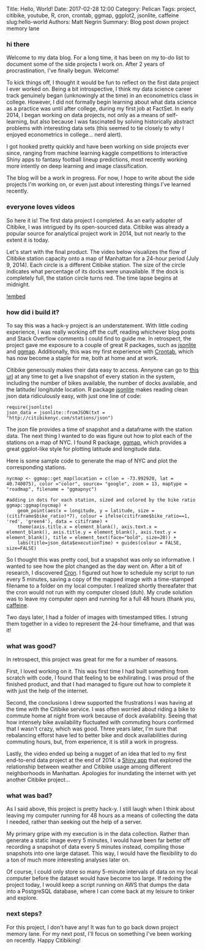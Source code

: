 Title: Hello, World!
Date: 2017-02-28 12:00
Category: Pelican
Tags: project, citibike, youtube, R, cron, crontab, ggmap, ggplot2, jsonlite, caffeine
slug:hello-world
Authors: Matt Negrin
Summary: Blog post down project memory lane

### hi there
Welcome to my data blog. For a long time, it has been on my to-do list to document some of the side projects I work on. After 2 years of procrastination, I've finally begun. Welcome!

To kick things off, I thought it would be fun to reflect on the first data project I ever worked on. Being a bit introspective, I think my data science career track genuinely began (unknowingly at the time) in an econometrics class in college. However, I did not formally begin learning about what data science as a practice was until after college, during my first job at FactSet. In early 2014, I began working on data projects, not only as a means of self-learning, but also because I was fascinated by solving historically abstract problems with interesting data sets (this seemed to tie closely to why I enjoyed econometrics in college... nerd alert).

I got hooked pretty quickly and have been working on side projects ever since, ranging from machine learning kaggle competitions to interactive Shiny apps to fantasy football lineup predictions, most recently working more intently on deep learning and image classification. 

The blog will be a work in progress. For now, I hope to write about the side projects I'm working on, or even just about interesting things I've learned recently.

### everyone loves videos
So here it is! The first data project I completed. As an early adopter of Citibike, I was intrigued by its open-sourced data. Citibike was already a popular source for analytical project work in 2014, but not nearly to the extent it is today. 

Let's start with the final product. The video below visualizes the flow of Citibike station capacity onto a map of Manhattan for a 24-hour period (July 9, 2014). Each circle is a different Citibike station. The size of the circle indicates what percentage of its docks were unavailable. If the dock is completely full, the station circle turns red. The time lapse begins at midnight.

[!embed](http://www.youtube.com/watch?v=QxiTnqGxnZg)

### how did i build it?
To say this was a hack-y project is an understatement. With little coding experience, I was really working off the cuff, reading whichever blog posts and Stack Overflow comments I could find to guide me. In retrospect, the project gave me exposure to a couple of great R packages, such as [jsonlite](https://cran.r-project.org/web/packages/jsonlite/jsonlite.pdf) and [ggmap](https://cran.r-project.org/web/packages/ggmap/ggmap.pdf). Additionally, this was my first experience with [Crontab](http://crontab.org/), which has now become a staple for me, both at home and at work.

Citibike generously makes their data easy to access. Annyone can go to [this url](http://citibikenyc.com/stations/json) at any time to get a live snapshot of every station in the system, including the number of bikes available, the number of docks available, and the latitude/ longitutde location. R package [jsonlite](https://cran.r-project.org/web/packages/jsonlite/jsonlite.pdf) makes reading clean json data ridiculously easy, with just one line of code:

    require(jsonlite)
    json_data = jsonlite::fromJSON(txt = "http://citibikenyc.com/stations/json")

The json file provides a time of snapshot and a dataframe with the station data. The next thing I wanted to do was figure out how to plot each of the stations on a map of NYC. I found R package, [ggmap](https://cran.r-project.org/web/packages/ggmap/ggmap.pdf), which provides a great ggplot-like style for plotting latitude and longitude data. 

Here is some sample code to generate the map of NYC and plot the corresponding stations.

    nycmap <- ggmap::get_map(location = c(lon = -73.992920, lat = 40.740075), color ="color", source= "google", zoom = 13, maptype = "roadmap", filename = "ggmapnyc")

    #adding in dots for each station, sized and colored by the bike ratio
    ggmap::ggmap(nycmap) + 
        geom_point(aes(x = longitude, y = latitude, size = (citiframe$bike_ratio)*7), colour = ifelse(citiframe$bike_ratio==1, 'red', 'green4'), data = citiframe) + 
        theme(axis.title.x = element_blank(), axis.text.x = element_blank(), axis.title.y = element_blank(), axis.text.y = element_blank(), title = element_text(face="bold", size=20)) +
        labs(title=json_data$executionTime) + guides(colour = FALSE, size=FALSE)

So I thought this was pretty cool, but a snapshot was only so informative. I wanted to see how the plot changed as the day went on. After a bit of research, I discovered [Cron](http://crontab.org/). I figured out how to schedule my script to run every 5 minutes, saving a copy of the mapped image with a time-stamped filename to a folder on my local computer. I realized shortly thereafater that the cron would not run with my computer closed (duh). My crude solution was to leave my computer open and running for a full 48 hours (thank you, [caffeine](http://lightheadsw.com/caffeine/).

Two days later, I had a folder of images with timestamped titles. I strung them together in a video to represent the 24-hour timeframe, and that was it!

### what was good?
In retrospect, this project was great for me for a number of reasons. 

First, I loved working on it. This was first time I had built something from scratch with code, I found that feeling to be exhilirating. I was proud of the finished product, and that I had managed to figure out how to complete it with just the help of the internet.

Second, the conclusions I drew supported the frustrations I was having at the time with the Citibike service. I was often worried about riding a bike to commute home at night from work because of dock availability. Seeing that how intensely bike availability fluctuated with commuting hours confirmed that I wasn't crazy, which was good. Three years later, I'm sure that rebalancing efforst have led to better bike and dock availabilities during commuting hours, but, from experience, it is still a work in progress.

Lastly, the video ended up being a nugget of an idea that led to my first end-to-end data project at the end of 2014: a [Shiny app](mattnegrin.shinyapps.io/citibike/) that explored the relationship between weather and Citibike usage among different neighborhoods in Manhattan. Apologies for inundating the internet with yet another Citibike project...

### what was bad?
As I said above, this project is pretty hack-y. I still laugh when I think about leaving my computer running for 48 hours as a means of collecting the data I needed, rather than seeking out the help of a server.

My primary gripe with my execution is in the data collection. Rather than generate a static image every 5 minutes, I would have been far better off recording a snapshot of data every 5 minutes instead, compiling those snapshots into one large dataset. This way, I would have the flexibility to do a ton of much more interesting analyses later on.

Of course, I could only store so many 5-minute intervals of data on my local computer before the dataset would have become too large. If redoing the project today, I would keep a script running on AWS that dumps the data into a PostgreSQL database, where I can come back at my leisure to tinker and explore.

### next steps?
For this project, I don't have any! It was fun to go back down project memory lane. For my next post, I'll focus on something I've been working on recently. Happy Citibiking!